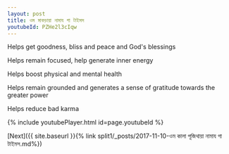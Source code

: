 ```yaml
---
layout: post
title: ওম মাকড়ায়া নামায গা টাইমস
youtubeId: PZHe2l3cIqw
---
```

 
 
Helps get goodness, bliss and peace and God's blessings
 
Helps remain focused, help generate inner energy 
 
Helps boost physical and mental health 
 
Helps remain grounded and generates a sense of gratitude towards the greater power 
 
Helps reduce bad karma
 
 
 
 


{% include youtubePlayer.html id=page.youtubeId %}
 
[Next]({{ site.baseurl }}{% link  split1/_posts/2017-11-10-ওম কালা পূজিথায়া নামায গা টাইমস.md%})
 
